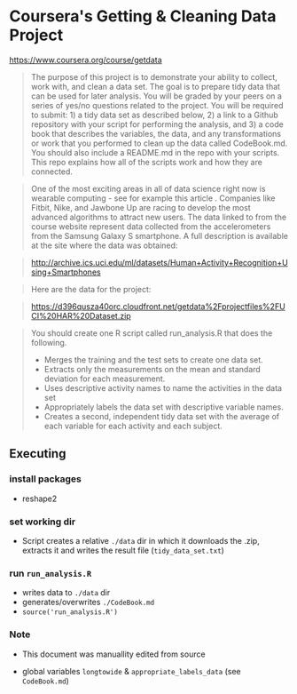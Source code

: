 Coursera's Getting & Cleaning Data Project
=====================================
https://www.coursera.org/course/getdata

>The purpose of this project is to demonstrate your ability to collect, work with, and clean a data set. The goal is to prepare tidy data that can be used for later analysis. You will be graded by your peers on a series of yes/no questions related to the project. You will be required to submit: 1) a tidy data set as described below, 2) a link to a Github repository with your script for performing the analysis, and 3) a code book that describes the variables, the data, and any transformations or work that you performed to clean up the data called CodeBook.md. You should also include a README.md in the repo with your scripts. This repo explains how all of the scripts work and how they are connected.  

>One of the most exciting areas in all of data science right now is wearable computing - see for example this article . Companies like Fitbit, Nike, and Jawbone Up are racing to develop the most advanced algorithms to attract new users. The data linked to from the course website represent data collected from the accelerometers from the Samsung Galaxy S smartphone. A full description is available at the site where the data was obtained: 

>http://archive.ics.uci.edu/ml/datasets/Human+Activity+Recognition+Using+Smartphones 

>Here are the data for the project: 

>https://d396qusza40orc.cloudfront.net/getdata%2Fprojectfiles%2FUCI%20HAR%20Dataset.zip 

>You should create one R script called run_analysis.R that does the following. 
>* Merges the training and the test sets to create one data set.
>* Extracts only the measurements on the mean and standard deviation for each measurement. 
>* Uses descriptive activity names to name the activities in the data set
>* Appropriately labels the data set with descriptive variable names. 
>* Creates a second, independent tidy data set with the average of each variable for each activity and each subject.

## Executing

### install packages 
* reshape2

### set working dir
* Script creates a relative `./data` dir in which it downloads the .zip, extracts it and writes the result file (`tidy_data_set.txt`)

### run `run_analysis.R`
* writes data to `./data` dir
* generates/overwrites `./CodeBook.md`
* `source('run_analysis.R')`

### Note
* This document was manuallity edited from source

* global variables `longtowide` & `appropriate_labels_data` (see `CodeBook.md`)

